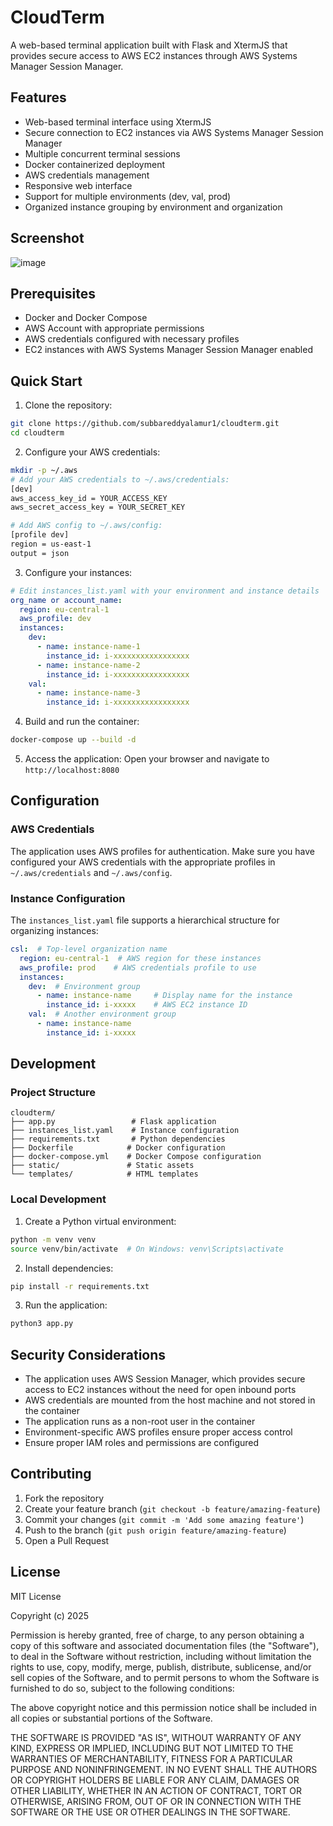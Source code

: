 # CloudTerm

A web-based terminal application built with Flask and XtermJS that provides secure access to AWS EC2 instances through AWS Systems Manager Session Manager.

## Features

- Web-based terminal interface using XtermJS
- Secure connection to EC2 instances via AWS Systems Manager Session Manager
- Multiple concurrent terminal sessions
- Docker containerized deployment
- AWS credentials management
- Responsive web interface
- Support for multiple environments (dev, val, prod)
- Organized instance grouping by environment and organization

## Screenshot
![image](https://github.com/user-attachments/assets/c030d8f7-30cb-4809-ad65-f0765531c20f)


## Prerequisites

- Docker and Docker Compose
- AWS Account with appropriate permissions
- AWS credentials configured with necessary profiles
- EC2 instances with AWS Systems Manager Session Manager enabled

## Quick Start

1. Clone the repository:
```bash
git clone https://github.com/subbareddyalamur1/cloudterm.git
cd cloudterm
```

2. Configure your AWS credentials:
```bash
mkdir -p ~/.aws
# Add your AWS credentials to ~/.aws/credentials:
[dev]
aws_access_key_id = YOUR_ACCESS_KEY
aws_secret_access_key = YOUR_SECRET_KEY

# Add AWS config to ~/.aws/config:
[profile dev]
region = us-east-1
output = json
```

3. Configure your instances:
```yaml
# Edit instances_list.yaml with your environment and instance details
org_name or account_name:
  region: eu-central-1
  aws_profile: dev
  instances:
    dev:
      - name: instance-name-1
        instance_id: i-xxxxxxxxxxxxxxxxx
      - name: instance-name-2
        instance_id: i-xxxxxxxxxxxxxxxxx
    val:
      - name: instance-name-3
        instance_id: i-xxxxxxxxxxxxxxxxx
```

4. Build and run the container:
```bash
docker-compose up --build -d
```

5. Access the application:
Open your browser and navigate to `http://localhost:8080`

## Configuration

### AWS Credentials

The application uses AWS profiles for authentication. Make sure you have configured your AWS credentials with the appropriate profiles in `~/.aws/credentials` and `~/.aws/config`.

### Instance Configuration

The `instances_list.yaml` file supports a hierarchical structure for organizing instances:

```yaml
csl:  # Top-level organization name
  region: eu-central-1  # AWS region for these instances
  aws_profile: prod    # AWS credentials profile to use
  instances:
    dev:  # Environment group
      - name: instance-name     # Display name for the instance
        instance_id: i-xxxxx    # AWS EC2 instance ID
    val:  # Another environment group
      - name: instance-name
        instance_id: i-xxxxx
```

## Development

### Project Structure

```
cloudterm/
├── app.py                 # Flask application
├── instances_list.yaml    # Instance configuration
├── requirements.txt       # Python dependencies
├── Dockerfile            # Docker configuration
├── docker-compose.yml    # Docker Compose configuration
├── static/               # Static assets
└── templates/            # HTML templates
```

### Local Development

1. Create a Python virtual environment:
```bash
python -m venv venv
source venv/bin/activate  # On Windows: venv\Scripts\activate
```

2. Install dependencies:
```bash
pip install -r requirements.txt
```

3. Run the application:
```bash
python3 app.py
```

## Security Considerations

- The application uses AWS Session Manager, which provides secure access to EC2 instances without the need for open inbound ports
- AWS credentials are mounted from the host machine and not stored in the container
- The application runs as a non-root user in the container
- Environment-specific AWS profiles ensure proper access control
- Ensure proper IAM roles and permissions are configured

## Contributing

1. Fork the repository
2. Create your feature branch (`git checkout -b feature/amazing-feature`)
3. Commit your changes (`git commit -m 'Add some amazing feature'`)
4. Push to the branch (`git push origin feature/amazing-feature`)
5. Open a Pull Request

## License

MIT License

Copyright (c) 2025

Permission is hereby granted, free of charge, to any person obtaining a copy
of this software and associated documentation files (the "Software"), to deal
in the Software without restriction, including without limitation the rights
to use, copy, modify, merge, publish, distribute, sublicense, and/or sell
copies of the Software, and to permit persons to whom the Software is
furnished to do so, subject to the following conditions:

The above copyright notice and this permission notice shall be included in all
copies or substantial portions of the Software.

THE SOFTWARE IS PROVIDED "AS IS", WITHOUT WARRANTY OF ANY KIND, EXPRESS OR
IMPLIED, INCLUDING BUT NOT LIMITED TO THE WARRANTIES OF MERCHANTABILITY,
FITNESS FOR A PARTICULAR PURPOSE AND NONINFRINGEMENT. IN NO EVENT SHALL THE
AUTHORS OR COPYRIGHT HOLDERS BE LIABLE FOR ANY CLAIM, DAMAGES OR OTHER
LIABILITY, WHETHER IN AN ACTION OF CONTRACT, TORT OR OTHERWISE, ARISING FROM,
OUT OF OR IN CONNECTION WITH THE SOFTWARE OR THE USE OR OTHER DEALINGS IN THE
SOFTWARE.
